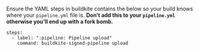 Ensure the YAML steps in buildkite contains the below so your build knows where your `pipeline.yml` file is. **Don’t add this to your `pipeline.yml` otherwise you’ll end up with a fork bomb.**

```
steps:
  - label: ":pipeline: Pipeline upload"
    command: buildkite-signed-pipeline upload
```
